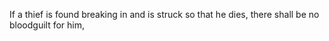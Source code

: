 If a thief is found breaking in and is struck so that he dies, there shall be no bloodguilt for him,
